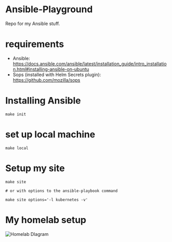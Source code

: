 # Ansible-Playground
Repo for my Ansible stuff.

# requirements
- Ansible: https://docs.ansible.com/ansible/latest/installation_guide/intro_installation.html#installing-ansible-on-ubuntu
- Sops (installed with Helm Secrets plugin): https://github.com/mozilla/sops

# Installing Ansible
```
make init
```

# set up local machine
```
make local
```

# Setup my site
```
make site

# or with options to the ansible-playbook command

make site options='-l kubernetes -v'
```

# My homelab setup
![Homelab DIagram](https://pleasenoddos.com/img/homelab.jpg)
